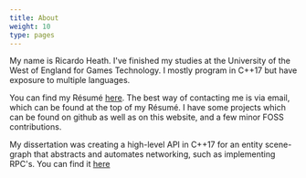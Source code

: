 ```yaml
---
title: About
weight: 10
type: pages
---
```


My name is Ricardo Heath. I've finished my studies at the University of the West of England for Games Technology. I mostly program in C++17 but have exposure to multiple languages.

You can find my Résumé [here](
https://drive.google.com/open?id=1ivFccs5jylJk1owtL1JpQ6qnXj-RWwnh). The best way of contacting me is via email, which can be found at the top of my Résumé. I have some projects which can be found on github as well as on this website, and a few minor FOSS contributions.

My dissertation was creating a high-level API in C++17 for an entity scene-graph that abstracts and automates networking, such as implementing RPC's. You can find it [here](../projects/enkinet/)